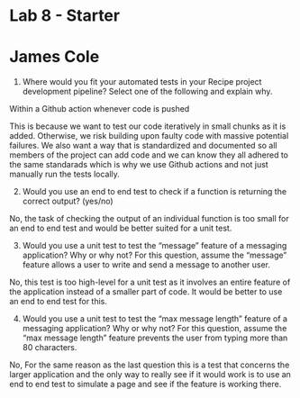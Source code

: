 # Lab 8 - Starter
# James Cole

1. Where would you fit your automated tests in your Recipe project development pipeline? Select one of the following and explain why.

Within a Github action whenever code is pushed

This is because we want to test our code iteratively in small chunks as it is added. Otherwise, we risk building upon faulty code with massive potential failures. We also want a way that is standardized and documented so all members of the project can add code and we can know they all adhered to the same standarads which is why we use Github actions and not just manually run the tests locally.

2. Would you use an end to end test to check if a function is returning the correct output? (yes/no)

No, the task of checking the output of an individual function is too small for an end to end test and would be better suited for a unit test.

3. Would you use a unit test to test the “message” feature of a messaging application? Why or why not? For this question, assume the “message” feature allows a user to write and send a message to another user.

No, this test is too high-level for a unit test as it involves an entire feature of the application instead of a smaller part of code. It would be better to use an end to end test for this.

4. Would you use a unit test to test the “max message length” feature of a messaging application? Why or why not? For this question, assume the “max message length” feature prevents the user from typing more than 80 characters.

No, For the same reason as the last question this is a test that concerns the larger application and the only way to really see if it would work is to use an end to end test to simulate a page and see if the feature is working there.